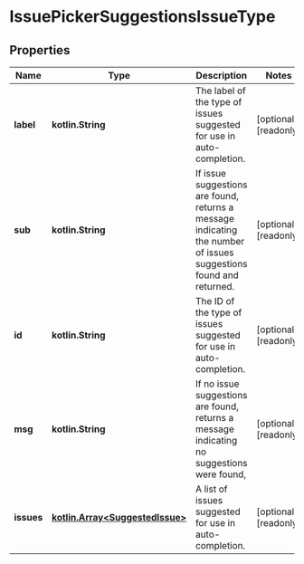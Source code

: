 
# IssuePickerSuggestionsIssueType

## Properties
Name | Type | Description | Notes
------------ | ------------- | ------------- | -------------
**label** | **kotlin.String** | The label of the type of issues suggested for use in auto-completion. |  [optional] [readonly]
**sub** | **kotlin.String** | If issue suggestions are found, returns a message indicating the number of issues suggestions found and returned. |  [optional] [readonly]
**id** | **kotlin.String** | The ID of the type of issues suggested for use in auto-completion. |  [optional] [readonly]
**msg** | **kotlin.String** | If no issue suggestions are found, returns a message indicating no suggestions were found, |  [optional] [readonly]
**issues** | [**kotlin.Array&lt;SuggestedIssue&gt;**](SuggestedIssue.md) | A list of issues suggested for use in auto-completion. |  [optional] [readonly]




